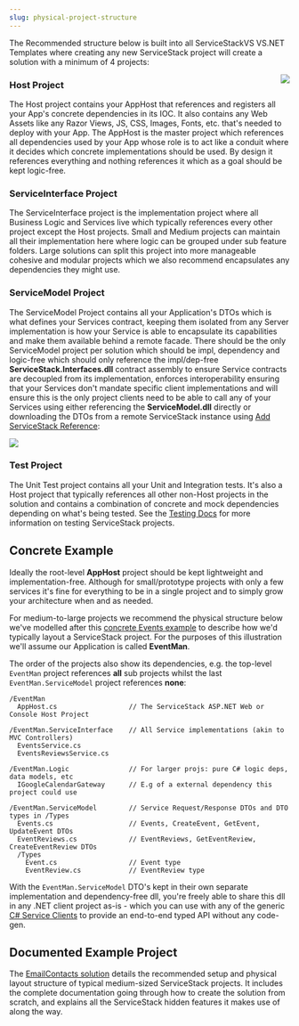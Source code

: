 ```yaml
---
slug: physical-project-structure
---
```


The Recommended structure below is built into all ServiceStackVS VS.NET Templates where creating any new ServiceStack project will create a solution with a minimum of 4 projects:

<img align="right" src="https://raw.githubusercontent.com/ServiceStack/docs/master/docs/images/solution-layout.png" />

### Host Project

The Host project contains your AppHost that references and registers all your App's concrete dependencies in its IOC. It also contains any Web Assets like any Razor Views, JS, CSS, Images, Fonts, etc. that's needed to deploy with your App. The AppHost is the master project which references all dependencies used by your App whose role is to act like a conduit where it decides which concrete implementations should be used. By design it references everything and nothing references it which as a goal should be kept logic-free.

### ServiceInterface Project

The ServiceInterface project is the implementation project where all Business Logic and Services live which typically references every other project except the Host projects. Small and Medium projects can maintain all their implementation here where logic can be grouped under sub feature folders. Large solutions can split this project into more manageable cohesive and modular projects which we also recommend encapsulates any dependencies they might use.

### ServiceModel Project

The ServiceModel Project contains all your Application's DTOs which is what defines your Services contract, keeping them isolated from any Server implementation is how your Service is able to encapsulate its capabilities and make them available behind a remote facade. There should be the only ServiceModel project per solution which should be impl, dependency and logic-free which should only reference the impl/dep-free **ServiceStack.Interfaces.dll** contract assembly to ensure Service contracts are decoupled from its implementation, enforces interoperability ensuring that your Services don't mandate specific client implementations and will ensure this is the only project clients need to be able to call any of your Services using either referencing the **ServiceModel.dll** directly or downloading the DTOs from a remote ServiceStack instance using [Add ServiceStack Reference](/add-servicestack-reference):

![](https://raw.githubusercontent.com/ServiceStack/docs/master/docs/images/dtos-role.png)

### Test Project

The Unit Test project contains all your Unit and Integration tests. It's also a Host project that typically references all other non-Host projects in the solution and contains a combination of concrete and mock dependencies depending on what's being tested. See the [Testing Docs](/testing) for more information on testing ServiceStack projects.

## Concrete Example

Ideally the root-level **AppHost** project should be kept lightweight and implementation-free. Although for small/prototype projects with only a few services it's fine for everything to be in a single project and to simply grow your architecture when and as needed. 

For medium-to-large projects we recommend the physical structure below we've modelled after this [concrete Events example](http://stackoverflow.com/a/15235822/85785) to describe how we'd typically layout a ServiceStack project. For the purposes of this illustration we'll assume our Application is called **EventMan**. 

The order of the projects also show its dependencies, e.g. the top-level `EventMan` project references **all** sub projects whilst the last `EventMan.ServiceModel` project references **none**:

```
/EventMan
  AppHost.cs                  // The ServiceStack ASP.NET Web or Console Host Project

/EventMan.ServiceInterface    // All Service implementations (akin to MVC Controllers)
  EventsService.cs
  EventsReviewsService.cs

/EventMan.Logic               // For larger projs: pure C# logic deps, data models, etc
  IGoogleCalendarGateway      // E.g of a external dependency this project could use

/EventMan.ServiceModel        // Service Request/Response DTOs and DTO types in /Types
  Events.cs                   // Events, CreateEvent, GetEvent, UpdateEvent DTOs 
  EventReviews.cs             // EventReviews, GetEventReview, CreateEventReview DTOs
  /Types
    Event.cs                  // Event type
    EventReview.cs            // EventReview type
```

With the `EventMan.ServiceModel` DTO's kept in their own separate implementation and dependency-free dll, you're freely able to share this dll in any .NET client project as-is - which you can use with any of the generic [C# Service Clients](/csharp-client) to provide an end-to-end typed API without any code-gen.

## Documented Example Project

The [EmailContacts solution](https://github.com/ServiceStack/EmailContacts/) details the recommended setup and physical layout structure of typical medium-sized ServiceStack projects. It includes the complete documentation going through how to create the solution from scratch, and explains all the ServiceStack hidden features it makes use of along the way.
